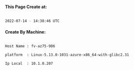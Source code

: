 
   
#### This Page Create at:

```bash

2022-07-14 - 14:38:46 UTC

```

#### Create By Machine:

```bash

Host Name : fv-az75-906

platform  : Linux-5.13.0-1031-azure-x86_64-with-glibc2.31

Ip Local  : 10.1.0.207

```

